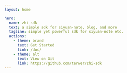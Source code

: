 ```yaml
---
layout: home

hero:
  name: zhi-sdk
  text: a simple sdk for siyuan-note, blog, and more
  tagline: simple yet powerful sdk for siyuan-note etc.
  actions:
    - theme: brand
      text: Get Started
      link: /doc/
    - theme: alt
      text: View on Git
      link: https://github.com/terwer/zhi-sdk
---
```

